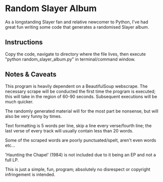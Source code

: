 Random Slayer Album
===================

As a longstanding Slayer fan and relative newcomer to Python, I've had great fun writing some code that generates a randomised Slayer album.


Instructions
------------
Copy the code, navigate to directory where the file lives, then execute "python random_slayer_album.py" in terminal/command window.


Notes & Caveats
---------------
This program is heavily dependent on a BeautifulSoup webscrape. The necessary scrape will be conducted the first time the program is executed;
this will take in the region of 60-90 seconds. Subsequent executions will be much quicker.

The randomly generated material will for the most part be nonsense, but will also be very funny by times.

Text formatting is 5 words per line, skip a line every verse/fourth line; the last verse of every track will usually contain less than 20 words.

Some of the scraped words are poorly punctuated/spelt, aren't even words etc...

'Haunting the Chapel' (1984) is not included due to it being an EP and not a full LP.

This is just a simple, fun, program; absolutely no disrespect or copyright infringement is intended.
